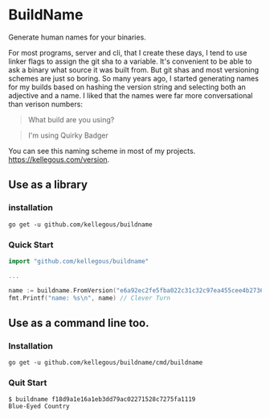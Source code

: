 # BuildName

Generate human names for your binaries.

For most programs, server and cli, that I create these days, I tend to use linker flags to assign the git sha to a variable. It's convenient to be able to ask a binary what source it was built from. But git shas and most versioning schemes are just so boring. So many years ago, I started generating names for my builds based on hashing the version string and selecting both an adjective and a name. I liked that the names were far more conversational than verison numbers:

> What build are you using?

> I'm using Quirky Badger

You can see this naming scheme in most of my projects. https://kellegous.com/version.

## Use as a library

### installation

`go get -u github.com/kellegous/buildname`

### Quick Start

```go
import "github.com/kellegous/buildname"

...

name := buildname.FromVersion("e6a92ec2fe5fba022c31c32c97ea455cee4b2736")
fmt.Printf("name: %s\n", name) // Clever Turn
```

## Use as a command line too.

### Installation

`go get -u github.com/kellegous/buildname/cmd/buildname`

### Quit Start

```
$ buildname f18d9a1e16a1eb3dd79ac02271528c7275fa1119
Blue-Eyed Country
```
